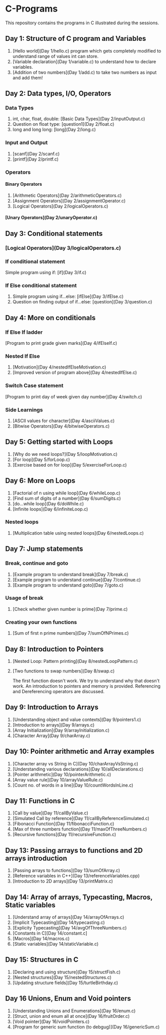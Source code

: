 # C-Programs
This repository contains the programs in C illustrated during the sessions.

## Day 1: Structure of C program and Variables
1. [Hello world](Day 1/hello.c) program which gets completely modified to understand range of values int can store.
2. [Variable declaration](Day 1/variable.c) to understand how to declare variables.
3. [Addition of two numbers](Day 1/add.c) to take two numbers as input and add them!

## Day 2: Data types, I/O, Operators
### Data Types
1. int, char, float, double: [Basic Data Types](Day 2/inputOutput.c)
2. Question on float type: [question1](Day 2/float.c)
2. long and long long: [long](Day 2/long.c)

### Input and Output
1. [scanf](Day 2/scanf.c)
2. [printf](Day 2/printf.c)

### Operators
#### Binary Operators
1. [Arithmetic Operators](Day 2/arithmeticOperators.c)
2. [Assignment Operators](Day 2/assignmentOperator.c)
3. [Logical Operators](Day 2/logicalOperators.c)
#### [Unary Operators](Day 2/unaryOperator.c)

## Day 3: Conditional statements
### [Logical Operators](Day 3/logicalOperators.c)

### If conditional statement
Simple program using if: [if](Day 3/if.c)

### If Else conditional statement
1. Simple program using if...else: [ifElse](Day 3/ifElse.c)
2. Question on finding output of if...else: [question](Day 3/question.c)

## Day 4: More on conditionals
### If Else If ladder
[Program to print grade given marks](Day 4/ifElseIf.c)

### Nested If Else 
1. [Motivation](Day 4/nestedIfElseMotivation.c)
2. [Improved version of program above](Day 4/nestedIfElse.c)

### Switch Case statement
[Program to print day of week given day number](Day 4/switch.c)

### Side Learnings
1. [ASCII values for character](Day 4/asciiValues.c)
2. [Bitwise Operators](Day 4/bitwiseOperators.c)

## Day 5: Getting started with Loops
1. [Why do we need loops?](Day 5/loopMotivation.c)
2. [For loop](Day 5/forLoop.c)
3. [Exercise based on for loop](Day 5/exerciseForLoop.c)

## Day 6: More on Loops
1. [Factorial of n using while loop](Day 6/whileLoop.c)
2. [Find sum of digits of a number](Day 6/sumDigits.c)
3. [do...while loop](Day 6/doWhile.c)
4. [Infinite loops](Day 6/infiniteLoop.c)

### Nested loops
1. [Multiplication table using nested loops](Day 6/nestedLoops.c)

## Day 7: Jump statements
### Break, continue and goto
1. [Example program to understand break](Day 7/break.c)
2. [Example program to understand continue](Day 7/continue.c)
3. [Example program to understand goto](Day 7/goto.c)

### Usage of break
1. [Check whether given number is prime](Day 7/prime.c)

### Creating your own functions
1. [Sum of first n prime numbers](Day 7/sumOfNPrimes.c)

## Day 8: Introduction to Pointers
1. [Nested Loop: Pattern printing](Day 8/nestedLoopPattern.c)
2. [Two functions to swap numbers](Day 8/swap.c)

    The first function doesn't work. We try to understand why that doesn't work.
    An introduction to pointers and memory is provided. 
    Referencing and Dereferencing operators are discussed.

## Day 9: Introduction to Arrays
1. [Understanding object and value contexts](Day 9/pointers1.c)
2. [Introduction to arrays](Day 9/arrays.c)
3. [Array Initialization](Day 9/arrayInitialization.c)
4. [Character Array](Day 9/charArray.c)

## Day 10: Pointer arithmetic and Array examples
1. [Character array vs String in C](Day 10/charArrayVsString.c)
2. [Understanding various declarations](Day 10/allDeclarations.c)
3. [Pointer arithmetic](Day 10/pointerArithmetic.c)
4. [Array value rule](Day 10/arrayValueRule.c)
5. [Count no. of words in a line](Day 10/countWordsInLine.c)

## Day 11: Functions in C
1. [Call by value](Day 11/callByValue.c)
2. [Simulated Call by reference](Day 11/callByReferenceSimulated.c)
3. [Fibonacci Function](Day 11/fibonacciFunction.c)
4. [Max of three numbers function](Day 11/maxOfThreeNumbers.c)
5. [Recursive functions](Day 11/recursiveFunction.c)

## Day 13: Passing arrays to functions and 2D arrays introduction
1. [Passing arrays to functions](Day 13/sumOfArray.c)
2. [Reference variables in C++](Day 13/referenceVariables.cpp)
3. [Introduction to 2D arrays](Day 13/printMatrix.c)

## Day 14: Array of arrays, Typecasting, Macros, Static variables
1. [Understand array of arrays](Day 14/arrayOfArrays.c)
2. [Implicit Typecasting](Day 14/typecasting.c)
3. [Explicity Typecasting](Day 14/avgOfThreeNumbers.c)
4. [Constants in C][Day 14/constant.c]
5. [Macros](Day 14/macros.c)
6. [Static variables](Day 14/staticVariable.c)

## Day 15: Structures in C
1. [Declaring and using structure](Day 15/structFish.c)
2. [Nested structures](Day 15/nestedStructures.c)
3. [Updating structure fields](Day 15/turtleBirthday.c)

## Day 16 Unions, Enum and Void pointers
1. [Understanding Unions and Enumerations](Day 16/enum.c)
2. [Struct, union and enum all at once](Day 16/fruitOrder.c)
3. [Void pointer](Day 16/voidPointers.c)
4. [Program for generic sum function (to debgug)](Day 16/genericSum.c)